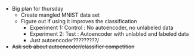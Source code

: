 * Big plan for thursday
    * Create mangled MNIST data set
    * Figure out if using it improves the classification
        * Experiment 1: Control : No autoencoder, no unlabeled data
        * Experiment 2: Test    : Autoencoder with unlabled and labeled data
        * Just autoencoder?????????/
* ~~Ask seb about autoencoder/classifier competition~~
